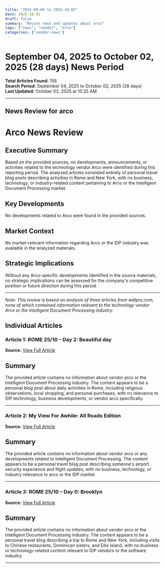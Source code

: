 ```yaml
---
title: "2025-09-04 to 2025-10-02"
date: 2025-10-02
draft: false
summary: "Recent news and updates about arco"
tags: ["news", "vendor", "arco"]
categories: ["vendor-news"]
---
```


# September 04, 2025 to October 02, 2025 (28 days) News Period 

**Total Articles Found:** 158  
**Search Period:** September 04, 2025 to October 02, 2025 (28 days)  
**Last Updated:** October 02, 2025 at 10:25 AM

---

## News Review for arco

# Arco News Review

## Executive Summary

Based on the provided sources, no developments, announcements, or activities related to the technology vendor Arco were identified during this reporting period. The analyzed articles consisted entirely of personal travel blog posts describing activities in Rome and New York, with no business, technology, or industry-related content pertaining to Arco or the Intelligent Document Processing market.

## Key Developments

No developments related to Arco were found in the provided sources.

## Market Context

No market-relevant information regarding Arco or the IDP industry was available in the analyzed materials.

## Strategic Implications

Without any Arco-specific developments identified in the source materials, no strategic implications can be assessed for the company's competitive position or future direction during this period.

---

*Note: This review is based on analysis of three articles from wdtprs.com, none of which contained information relevant to the technology vendor Arco or the Intelligent Document Processing industry.*

## Individual Articles

### Article 1: ROME 25/10 – Day 2: Beautiful day

**Source:** [View Full Article](https://wdtprs.com/2025/09/rome-25-10-day-2-beautiful-day/)

## Summary

The provided article contains no information about vendor arco or the Intelligent Document Processing industry. The content appears to be a personal blog post about daily activities in Rome, including religious observations, local shopping, and personal purchases, with no relevance to IDP technology, business developments, or vendor arco specifically.



---

### Article 2: My View For Awhile: All Roads Edition

**Source:** [View Full Article](https://wdtprs.com/2025/09/my-view-for-awhile-all-roads-edition-3/)

## Summary

The provided article contains no information about vendor arco or any developments related to Intelligent Document Processing. The content appears to be a personal travel blog post describing someone's airport security experience and flight updates, with no business, technology, or industry relevance to arco or the IDP market.



---

### Article 3: ROME 25/10 – Day 0: Brooklyn

**Source:** [View Full Article](https://wdtprs.com/2025/09/rome-25-10-day-0-brooklyn/)

## Summary

The provided article contains no information about vendor arco or the Intelligent Document Processing industry. The content appears to be a personal travel blog describing a trip to Rome and New York, including visits to Chinese restaurants, Dominican sisters, and Ellis Island, with no business or technology-related content relevant to IDP vendors or the software industry.





---

